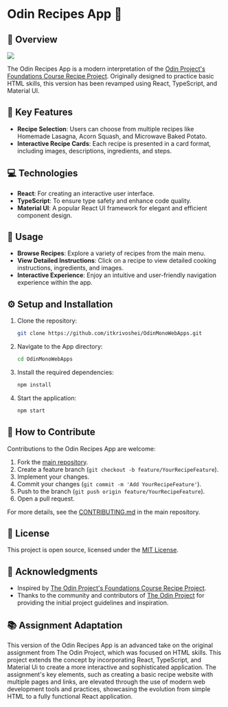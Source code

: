 # Odin Recipes App 🍲

## 📖 Overview
![](https://github.com/itkrivoshei/OdinMonoWebApps/blob/main/media/Recipes.gif?raw=true)

The Odin Recipes App is a modern interpretation of the [Odin Project's Foundations Course Recipe Project](https://www.theodinproject.com/lessons/foundations-recipes). Originally designed to practice basic HTML skills, this version has been revamped using React, TypeScript, and Material UI.

## 🌟 Key Features

- **Recipe Selection**: Users can choose from multiple recipes like Homemade Lasagna, Acorn Squash, and Microwave Baked Potato.
- **Interactive Recipe Cards**: Each recipe is presented in a card format, including images, descriptions, ingredients, and steps.

## 💻 Technologies

- **React**: For creating an interactive user interface.
- **TypeScript**: To ensure type safety and enhance code quality.
- **Material UI**: A popular React UI framework for elegant and efficient component design.

## 🚀 Usage

- **Browse Recipes**: Explore a variety of recipes from the main menu.
- **View Detailed Instructions**: Click on a recipe to view detailed cooking instructions, ingredients, and images.
- **Interactive Experience**: Enjoy an intuitive and user-friendly navigation experience within the app.

## ⚙️ Setup and Installation

1. Clone the repository:
   ```bash
   git clone https://github.com/itkrivoshei/OdinMonoWebApps.git
   ```
2. Navigate to the App directory:
   ```bash
   cd OdinMonoWebApps
   ```
3. Install the required dependencies:
   ```bash
   npm install
   ```
4. Start the application:
   ```bash
   npm start
   ```

## 🤝 How to Contribute

Contributions to the Odin Recipes App are welcome:

1. Fork the [main repository](https://github.com/itkrivoshei/OdinMonoWebApps).
2. Create a feature branch (`git checkout -b feature/YourRecipeFeature`).
3. Implement your changes.
4. Commit your changes (`git commit -m 'Add YourRecipeFeature'`).
5. Push to the branch (`git push origin feature/YourRecipeFeature`).
6. Open a pull request.

For more details, see the [CONTRIBUTING.md](https://github.com/itkrivoshei/OdinMonoWebApps/blob/master/CONTRIBUTING.md) in the main repository.

## 📜 License

This project is open source, licensed under the [MIT License](https://github.com/itkrivoshei/OdinMonoWebApps/blob/master/LICENSE).

## 🌟 Acknowledgments

- Inspired by [The Odin Project's Foundations Course Recipe Project](https://www.theodinproject.com/lessons/foundations-recipes).
- Thanks to the community and contributors of [The Odin Project](https://www.theodinproject.com/) for providing the initial project guidelines and inspiration.

## 📚 Assignment Adaptation

This version of the Odin Recipes App is an advanced take on the original assignment from The Odin Project, which was focused on HTML skills. This project extends the concept by incorporating React, TypeScript, and Material Ui to create a more interactive and sophisticated application. The assignment's key elements, such as creating a basic recipe website with multiple pages and links, are elevated through the use of modern web development tools and practices, showcasing the evolution from simple HTML to a fully functional React application.
